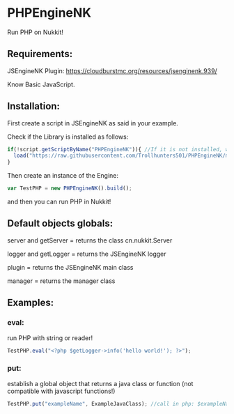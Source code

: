 # PHPEngineNK
Run PHP on Nukkit!

## Requirements:

JSEngineNK Plugin: https://cloudburstmc.org/resources/jsenginenk.939/

Know Basic JavaScript.

## Installation:

First create a script in JSEngineNK as said in your example.

Check if the Library is installed as follows:

```js
if(!script.getScriptByName("PHPEngineNK")){ //If it is not installed, we install it:
  load("https://raw.githubusercontent.com/Trollhunters501/PHPEngineNK/main/src/Creadores%20Program/PHPEngineNK.js");
}
```

Then create an instance of the Engine:

```js
var TestPHP = new PHPEngineNK().build();
```

and then you can run PHP in Nukkit!

## Default objects globals:

server and getServer = returns the class cn.nukkit.Server

logger and getLogger = returns the JSEngineNK logger

plugin = returns the JSEngineNK main class

manager = returns the manager class

## Examples:

### eval:
run PHP with string or reader!

```js
TestPHP.eval("<?php $getLogger->info('hello world!'); ?>");
```
### put:
establish a global object that returns a java class or function (not compatible with javascript functions!)

```js
TestPHP.put("exampleName", ExampleJavaClass); //call in php: $exampleName->exampleFunction("hello world!");
```
